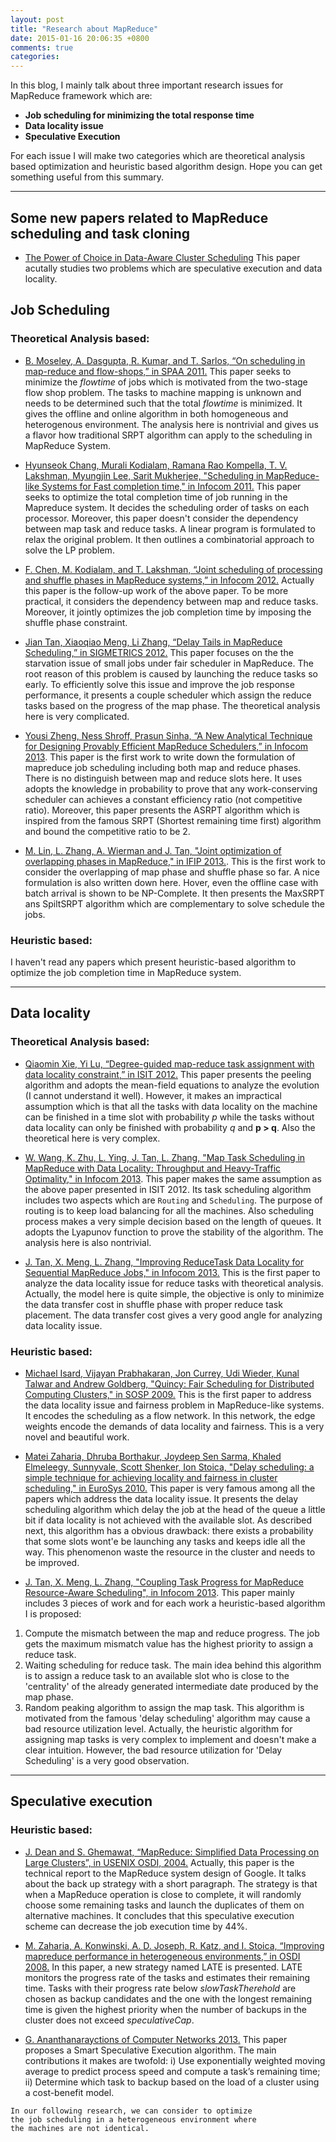 ```yaml
---
layout: post
title: "Research about MapReduce"
date: 2015-01-16 20:06:35 +0800
comments: true
categories: 
---
```


In this blog, I mainly talk about three important research issues for MapReduce framework which are:

* **Job scheduling for minimizing the total response time**
* **Data locality issue**
* **Speculative Execution**
 
For each issue I will make two categories which are theoretical analysis based optimization and heuristic based algorithm  design. Hope you can get something useful from this summary.


***

## Some new papers related to MapReduce scheduling and task cloning
* [The Power of Choice in Data-Aware Cluster Scheduling](https://www.eecs.berkeley.edu/~apanda/papers/kmn.pdf) This paper acutally studies two problems which are speculative execution and data locality. 

## Job Scheduling

### Theoretical Analysis based:

* [B. Moseley, A. Dasgupta, R. Kumar, and T. Sarlos, “On scheduling in map-reduce and flow-shops,” in SPAA 2011.](http://dl.acm.org/citation.cfm?id=1989493.1989540) This paper seeks to minimize the _flowtime_ of jobs which is motivated from the two-stage flow shop problem. The tasks to machine mapping is unknown and needs to be determined such that the total _flowtime_ is minimized. It gives the offline and online algorithm in both homogeneous and heterogenous environment. The analysis here is nontrivial and gives us a flavor how traditional SRPT algorithm can apply to the scheduling in MapReduce System. 




* [Hyunseok Chang, Murali Kodialam, Ramana Rao Kompella, T. V. Lakshman, Myungjin Lee, Sarit Mukherjee, "Scheduling in MapReduce-like Systems for Fast completion time," in Infocom 2011.](http://ieeexplore.ieee.org/xpls/abs_all.jsp?arnumber=5935152&tag=1) This paper seeks to optimize the total completion time of job running in the Mapreduce system. It decides the scheduling order of tasks on each processor. Moreover, this paper doesn't consider the dependency between map task and reduce tasks. A linear program is formulated to relax the original problem. It then outlines a combinatorial approach to solve the LP problem.

* [F. Chen, M. Kodialam, and T. Lakshman, “Joint scheduling of processing and shuffle phases in MapReduce systems,” in Infocom 2012.](http://www.cse.psu.edu/~fachen/pubs/infocom12mr.pdf) 
Actually this paper is the follow-up work of the above paper. To be more practical, it considers the dependency between map and reduce tasks. Moreover, it jointly optimizes the job completion time by imposing the shuffle phase constraint. 

* [Jian Tan, Xiaoqiao Meng, Li Zhang, “Delay Tails in MapReduce Scheduling,” in SIGMETRICS 2012.](http://dl.acm.org/citation.cfm?id=2254761) This paper focuses on the the starvation issue of small jobs under fair scheduler in MapReduce. The root reason of this problem is caused by launching the reduce tasks so early. To efficiently solve this issue and improve the job response performance, it presents a couple scheduler which assign the reduce tasks based on the progress of the map phase. The theoretical analysis here is very complicated. 

* [Yousi Zheng, Ness Shroff, Prasun Sinha, “A New Analytical Technique for Designing Provably Efficient MapReduce Schedulers,” in Infocom 2013](http://newslab.ece.ohio-state.edu/research/resources/Analysis.pdf). This paper is the first work to write down the formulation of mapreduce job scheduling including both map and reduce phases. There is no distinguish between map and reduce slots here. It uses adopts the knowledge in probability to prove that any work-conserving scheduler can achieves a constant efficiency ratio (not competitive ratio). Moreover, this paper presents the ASRPT algorithm which is inspired from the famous SRPT (Shortest remaining time first) algorithm and bound the competitive ratio to be 2.

* [M. Lin, L. Zhang, A. Wierman and J. Tan, "Joint optimization of overlapping phases in MapReduce," in IFIP 2013.](http://users.cms.caltech.edu/~adamw/papers/preprint_mapreduce.pdf). This is the first work to consider the overlapping of map phase and shuffle phase so far. A nice formulation is also written down here. Hover, even the offline case with batch arrival is shown to be NP-Complete. It then presents the MaxSRPT ans SpiltSRPT algorithm which are complementary to solve schedule the jobs.




### Heuristic based:

I haven't read any papers which present heuristic-based algorithm to optimize the job completion time in MapReduce system. 

***

## Data locality
 
### Theoretical Analysis based: 

* [Qiaomin Xie, Yi Lu, “Degree-guided map-reduce task assignment with data locality constraint,” in ISIT 2012.](http://ieeexplore.ieee.org/xpls/abs_all.jsp?arnumber=6284711&tag=1) This paper presents the peeling algorithm and adopts the mean-field equations to analyze the evolution (I cannot understand it well). However, it makes an impractical assumption which is that all the tasks with data locality on the machine can be finished in a time slot with probability _p_ while the tasks without data locality can only be finished with probability _q_ and **p > q**. Also the theoretical here is very complex. 

* [W. Wang, K. Zhu, L. Ying, J. Tan, L. Zhang, "Map Task Scheduling in MapReduce with Data Locality: Throughput and Heavy-Traffic Optimality," in Infocom 2013](http://inlab.lab.asu.edu/Publications/WanZhuYin_13.pdf). This paper makes the same assumption as the above paper presented in ISIT 2012. Its task scheduling algorithm includes two aspects which are `Routing` and `Scheduling`. The purpose of routing is to keep load balancing for all the machines. Also scheduling process makes a very simple decision based on the length of queues. It adopts the Lyapunov function to prove the stability of the algorithm. The analysis here is also nontrivial. 

* [J. Tan, X. Meng, L. Zhang, "Improving ReduceTask Data Locality for Sequential MapReduce Jobs," in Infocom 2013.](https://www.google.com.hk/url?sa=t&rct=j&q=&esrc=s&source=web&cd=2&cad=rja&ved=0CDIQFjAB&url=http%3A%2F%2Fresearcher.watson.ibm.com%2Fresearcher%2Ffiles%2Fus-tanji%2FreducePlace2013.pdf&ei=Uh4rUq5mrMGJB-j5gNAJ&usg=AFQjCNEGqVhyg8P3Vj5uOxx7QUrrei4ZQg) This is the first paper to analyze the data locality issue for reduce tasks with theoretical analysis. Actually, the model here is quite simple, the objective is only to minimize the data transfer cost in shuffle phase with proper reduce task placement. The data transfer cost gives a very good angle for analyzing data locality issue.  


### Heuristic based:

* [Michael Isard, Vijayan Prabhakaran, Jon Currey, Udi Wieder, Kunal Talwar and Andrew Goldberg, "Quincy: Fair Scheduling for Distributed Computing Clusters," in SOSP 2009.](http://www.sigops.org/sosp/sosp09/papers/isard-sosp09.pdf) This is the first paper to address the data locality issue and fairness problem in MapReduce-like systems. It encodes the scheduling as a flow network. In this network, the edge weights encode the demands of data locality and fairness. This is a very novel and beautiful work. 

* [Matei Zaharia, Dhruba Borthakur, Joydeep Sen Sarma, Khaled Elmeleegy, Sunnyvale, Scott Shenker, Ion Stoica, "Delay scheduling: a simple technique for achieving locality and fairness in cluster scheduling," in EuroSys 2010.](http://dl.acm.org/citation.cfm?id=1755940) This paper is very famous among all the papers which address the data locality issue. It presents the delay scheduling algorithm which delay the job at the head of the queue a little bit if data locality is not achieved with the available slot. As described next, this algorithm has a obvious drawback: there exists a probability that some slots wont'e be launching any tasks and keeps idle all the way. This phenomenon waste the resource in the cluster and needs to be improved. 

* [J. Tan, X. Meng, L. Zhang, "Coupling Task Progress for MapReduce Resource-Aware Scheduling", in Infocom 2013](http://researcher.watson.ibm.com/researcher/files/us-tanji/coupling2013.pdf). This paper mainly includes 3 pieces of work and for each work a heuristic-based algorithm I is proposed: 
1) Compute the mismatch between the map and reduce progress. The job gets the maximum mismatch value has the highest priority to assign a reduce task. 
 2) Waiting scheduling for reduce task. The main idea behind this algorithm is to assign a reduce task to an available slot who is close to the 'centrality' of the already generated intermediate date produced by the map phase. 
 3) Random peaking algorithm to assign the map task. This algorithm is motivated from the famous 'delay scheduling' algorithm may cause a bad resource utilization level. 
Actually, the heuristic algorithm for assigning map tasks is very complex to implement and doesn't make a clear intuition.  However, the bad resource utilization for 'Delay Scheduling' is a very good observation.

***

## Speculative execution


### Heuristic based:

* [J. Dean and S. Ghemawat, “MapReduce: Simplified Data Processing on Large Clusters”, in USENIX OSDI, 2004.](http://research.google.com/archive/mapreduce-osdi04.pdf)
 Actually, this paper is the technical report to the MapReduce system design of Google. It talks about the back up strategy with a short paragraph. The strategy is that  when a MapReduce operation is close to complete, it will randomly choose some remaining tasks and launch the duplicates of them on alternative machines. It concludes that this speculative execution scheme can decrease the job execution time by 44%.

* [M. Zaharia, A. Konwinski, A. D. Joseph, R. Katz, and I. Stoica, “Improving mapreduce performance in heterogeneous environments,” in OSDI 2008.](http://bnrg.eecs.berkeley.edu/~randy/Courses/CS268.F08/papers/42_osdi_08.pdf) In this paper, a new strategy named LATE is presented. LATE monitors the progress rate of the tasks and estimates their remaining time. Tasks with their progress rate below _slowTaskTherehold_ are chosen as backup candidates and the one with the longest remaining time is given the highest priority when the number of backups in the cluster does not exceed _speculativeCap_.

* [G. Ananthanarayctions of Computer Networks 2013.](http://www.computer.org/csdl/trans/tc/preprint/06419699-abs.html) This paper proposes a Smart Speculative Execution algorithm. The main contributions it makes are twofold: i) Use exponentially weighted moving average to predict process speed and compute a task’s remaining time; ii) Determine which task to backup based on the load of a cluster using a cost-benefit model.

 
```
In our following research, we can consider to optimize 
the job scheduling in a heterogeneous environment where
the machines are not identical.
```
